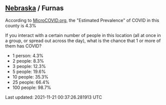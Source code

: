 
## [Nebraska](/united-states/nebraska) / Furnas

According to [MicroCOVID.org](http://microcovid.org),
the "Estimated Prevalence" of COVID in this county is 4.3%

If you interact with a certain number of people in this location
(all at once in a group, or spread out across the day), what is the chance that
1 or more of them has COVID?

- 1 person: 4.3%
- 2 people: 8.3%
- 3 people: 12.3%
- 5 people: 19.6%
- 10 people: 35.3%
- 25 people: 66.4%
- 100 people: 98.7%

Last updated: 2021-11-21 00:37:26.281913 UTC
